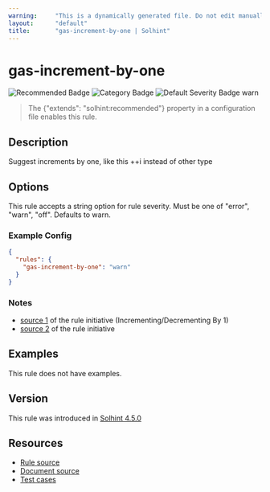 ```yaml
---
warning:     "This is a dynamically generated file. Do not edit manually."
layout:      "default"
title:       "gas-increment-by-one | Solhint"
---
```


# gas-increment-by-one
![Recommended Badge](https://img.shields.io/badge/-Recommended-brightgreen)
![Category Badge](https://img.shields.io/badge/-Gas%20Consumption%20Rules-informational)
![Default Severity Badge warn](https://img.shields.io/badge/Default%20Severity-warn-yellow)
> The {"extends": "solhint:recommended"} property in a configuration file enables this rule.


## Description
Suggest increments by one, like this ++i instead of other type

## Options
This rule accepts a string option for rule severity. Must be one of "error", "warn", "off". Defaults to warn.

### Example Config
```json
{
  "rules": {
    "gas-increment-by-one": "warn"
  }
}
```

### Notes
- [source 1](https://coinsbench.com/comprehensive-guide-tips-and-tricks-for-gas-optimization-in-solidity-5380db734404) of the rule initiative (Incrementing/Decrementing By 1)
- [source 2](https://www.rareskills.io/post/gas-optimization?postId=c9db474a-ff97-4fa3-a51d-fe13ccb8fe3b#viewer-8rekj) of the rule initiative

## Examples
This rule does not have examples.

## Version
This rule was introduced in [Solhint 4.5.0](https://github.com/protofire/solhint/blob/v4.5.0)

## Resources
- [Rule source](https://github.com/protofire/solhint/blob/master/lib/rules/gas-consumption/gas-increment-by-one.js)
- [Document source](https://github.com/protofire/solhint/blob/master/docs/rules/gas-consumption/gas-increment-by-one.md)
- [Test cases](https://github.com/protofire/solhint/blob/master/test/rules/gas-consumption/gas-increment-by-one.js)
